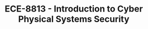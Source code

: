 ---
layout: course
title: ECE-8813 - Introduction to Cyber Physical Systems Security
aliases: 
course_id: ECE-8813
permalink: /ECE-8813/
avg_difficulty: 0
avg_rating: 0
avg_workload: 0
---